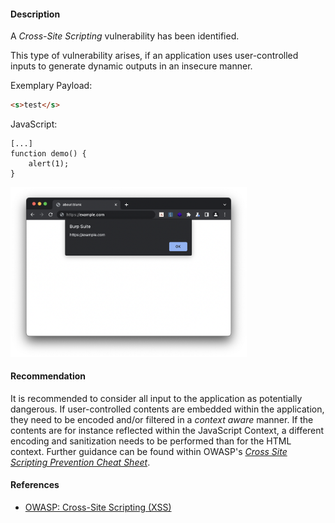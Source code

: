 <!--
title: XSS in Test Shop
asset: Test Shop
CWE-ID: CWE-79
CWE-Link: https://cwe.mitre.org/data/definitions/79.html
cvss:
    AV: N # Attack Vector: Network (N), Adjacent (A), Local (L), Physical (P)
    AC: L # Attack Complexity: Low (L), High (H)
    PR: N # Privileges Required: None (N), Low (L), High (H)
    UI: R # User Interaction: None (N), Required (R)
    S: U # Unchanged (U), Changed (C)
    C: H # Confidentiality: High (H), Low (L), None (N)
    I: L # Integrity: High (H), Low (L), None (N)
    A: N # Availability: High (H), Low (L), None (N)
-->
#### Description
A *Cross-Site Scripting* vulnerability has been identified.

This type of vulnerability arises, if an application uses user-controlled inputs to generate dynamic outputs in an insecure manner.


Exemplary Payload:    

```html
<s>test</s>
```

JavaScript:
``` { .javascript linenos="true" linenostart="3" hl_lines="3"}
[...]
function demo() {
    alert(1);
}
```

<img src="images/xss.png" style="width: 75%;">

#### Recommendation
It is recommended to consider all input to the application as potentially dangerous. If user-controlled contents are embedded within the application, they need to be encoded and/or filtered in a *context aware* manner. If the contents are for instance reflected within the JavaScript Context, a different encoding and sanitization needs to be performed than for the HTML context.
Further guidance can be found within OWASP's [*Cross Site Scripting Prevention Cheat Sheet*](https://cheatsheetseries.owasp.org/cheatsheets/Cross_Site_Scripting_Prevention_Cheat_Sheet.html).

#### References
* [OWASP: Cross-Site Scripting (XSS)](https://owasp.org/www-community/attacks/xss/)